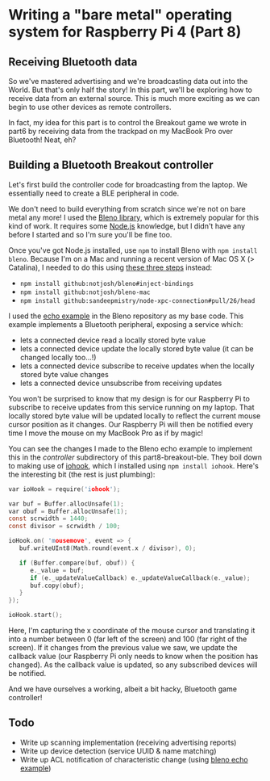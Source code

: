 Writing a "bare metal" operating system for Raspberry Pi 4 (Part 8)
===================================================================

Receiving Bluetooth data
------------------------
So we've mastered advertising and we're broadcasting data out into the World. But that's only half the story! In this part, we'll be exploring how to receive data from an external source. This is much more exciting as we can begin to use other devices as remote controllers.

In fact, my idea for this part is to control the Breakout game we wrote in part6 by receiving data from the trackpad on my MacBook Pro over Bluetooth! Neat, eh?

Building a Bluetooth Breakout controller
----------------------------------------
Let's first build the controller code for broadcasting from the laptop. We essentially need to create a BLE peripheral in code.

We don't need to build everything from scratch since we're not on bare metal any more! I used the [Bleno library](https://github.com/noble/bleno), which is extremely popular for this kind of work. It requires some [Node.js](https://nodejs.org/en/download/) knowledge, but I didn't have any before I started and so I'm sure you'll be fine too.

Once you've got Node.js installed, use `npm` to install Bleno with `npm install bleno`. Because I'm on a Mac and running a recent version of Mac OS X (> Catalina), I needed to do this using [these three steps](https://punchthrough.com/how-to-use-node-js-to-speed-up-ble-app-development/) instead:

 * `npm install github:notjosh/bleno#inject-bindings`
 * `npm install github:notjosh/bleno-mac`
 * `npm install github:sandeepmistry/node-xpc-connection#pull/26/head`

I used the [echo example](https://github.com/noble/bleno/tree/master/examples/echo) in the Bleno repository as my base code. This example implements a Bluetooth peripheral, exposing a service which:

 * lets a connected device read a locally stored byte value
 * lets a connected device update the locally stored byte value (it can be changed locally too...!)
 * lets a connected device subscribe to receive updates when the locally stored byte value changes
 * lets a connected device unsubscribe from receiving updates

You won't be surprised to know that my design is for our Raspberry Pi to subscribe to receive updates from this service running on my laptop. That locally stored byte value will be updated locally to reflect the current mouse cursor position as it changes. Our Raspberry Pi will then be notified every time I move the mouse on my MacBook Pro as if by magic!

You can see the changes I made to the Bleno echo example to implement this in the _controller_ subdirectory of this part8-breakout-ble. They boil down to making use of [iohook](https://github.com/wilix-team/iohook), which I installed using `npm install iohook`. Here's the interesting bit (the rest is just plumbing):

```c
var ioHook = require('iohook');

var buf = Buffer.allocUnsafe(1);
var obuf = Buffer.allocUnsafe(1);
const scrwidth = 1440;
const divisor = scrwidth / 100;

ioHook.on( 'mousemove', event => {
   buf.writeUInt8(Math.round(event.x / divisor), 0);

   if (Buffer.compare(buf, obuf)) {
      e._value = buf;
      if (e._updateValueCallback) e._updateValueCallback(e._value);
      buf.copy(obuf);
   }
});

ioHook.start();
```

Here, I'm capturing the x coordinate of the mouse cursor and translating it into a number between 0 (far left of the screen) and 100 (far right of the screen). If it changes from the previous value we saw, we update the callback value (our Raspberry Pi only needs to know when the position has changed). As the callback value is updated, so any subscribed devices will be notified.

And we have ourselves a working, albeit a bit hacky, Bluetooth game controller!

Todo
----

 * Write up scanning implementation (receiving advertising reports)
 * Write up device detection (service UUID & name matching)
 * Write up ACL notification of characteristic change (using [bleno echo example](https://github.com/noble/bleno))
